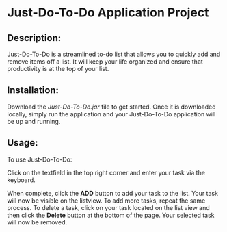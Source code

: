 # Just-Do-To-Do Application Project

## Description:

Just-Do-To-Do is a streamlined to-do list that allows you to quickly add and remove items off a list. It will keep your life organized and ensure that productivity is at the top of your list.

## Installation:

Download the *Just-Do-To-Do.jar* file to get started. Once it is downloaded locally, simply run the application and your Just-Do-To-Do application will be up and running.

## Usage:

To use Just-Do-To-Do:

Click on the textfield in the top right corner and enter your task via the keyboard. 


When complete, click the **ADD** button to add your task to the list. Your task will now be visible on the listview. To add more tasks, repeat the same process. To delete a task, click on your task located on the list view and then click the **Delete** button at the bottom of the page. Your selected task will now be removed.

## 
